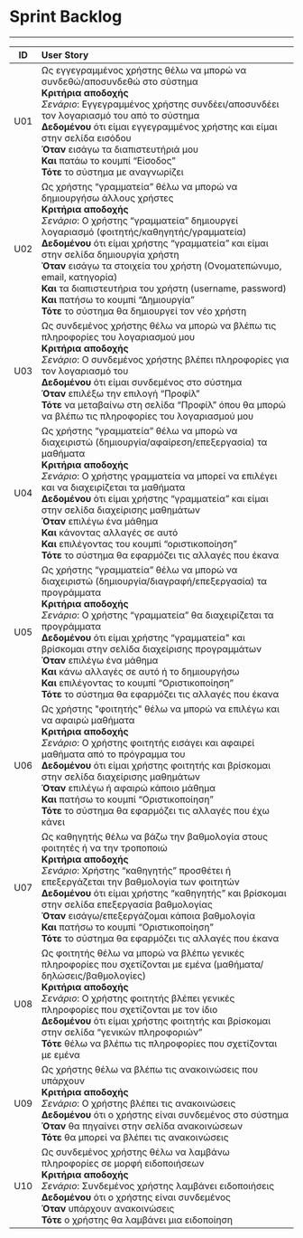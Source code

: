 # Sprint Backlog
---

| ID | User Story |
|:--:|:------------|
| U01 | Ως εγγεγραμμένος χρήστης θέλω να μπορώ να συνδεθώ/αποσυνδεθώ στο σύστημα<br>**Κριτήρια αποδοχής**<br>*Σενάριο*: Εγγεγραμμένος χρήστης συνδέει/αποσυνδέει τον λογαριασμό του από το σύστημα<br>**Δεδομένου** ότι είμαι εγγεγραμμένος χρήστης και είμαι στην σελίδα εισόδου<br>**Όταν** εισάγω τα διαπιστευτήριά μου<br>**Και** πατάω το κουμπί “Είσοδος”<br>**Τότε** το σύστημα με αναγνωρίζει |
| U02 | Ως χρήστης “γραμματεία” θέλω να μπορώ να δημιουργήσω άλλους χρήστες<br>**Κριτήρια αποδοχής**<br>*Σενάριο*: Ο χρήστης “γραμματεία” δημιουργεί λογαριασμό (φοιτητής/καθηγητής/γραμματεία)<br>**Δεδομένου** ότι είμαι χρήστης “γραμματεία” και είμαι στην σελίδα δημιουργία χρήστη<br>**Όταν** εισάγω τα στοιχεία του χρήστη (Ονοματεπώνυμο, email, κατηγορία)<br>**Και** τα διαπιστευτήρια του χρήστη (username, password)<br>**Και** πατήσω το κουμπί “Δημιουργία”<br>**Τότε** το σύστημα θα δημιουργεί τον νέο χρήστη |
| U03 | Ως συνδεμένος χρήστης θέλω να μπορώ να βλέπω τις πληροφορίες του λογαριασμού μου<br>**Κριτήρια αποδοχής**<br>*Σενάριο*: Ο συνδεμένος χρήστης βλέπει πληροφορίες για τον λογαριασμό του<br>**Δεδομένου** ότι είμαι συνδεμένος στο σύστημα<br>**Όταν** επιλέξω την επιλογή “Προφίλ”<br>**Τότε** να μεταβαίνω στη σελίδα “Προφίλ” όπου θα μπορώ να βλέπω τις πληροφορίες του λογαριασμού μου |
| U04 | Ως χρήστης “γραμματεία” θέλω να μπορώ να διαχειριστώ (δημιουργία/αφαίρεση/επεξεργασία) τα μαθήματα<br>**Κριτήρια αποδοχής**<br>*Σενάριο*: Ο χρήστης γραμματεία να μπορεί να επιλέγει και να διαχειρίζεται τα μαθήματα<br>**Δεδομένου** ότι είμαι χρήστης “γραμματεία” και είμαι στην σελίδα διαχείρισης μαθημάτων<br>**Όταν** επιλέγω ένα μάθημα<br>**Και** κάνοντας αλλαγές σε αυτό<br>**Και** επιλέγοντας του κουμπί “οριστικοποίηση”<br>**Τότε** το σύστημα θα εφαρμόζει τις αλλαγές που έκανα |
| U05 | Ως χρήστης “γραμματεία” θέλω να μπορώ να διαχειριστώ (δημιουργία/διαγραφή/επεξεργασία) τα προγράμματα<br>**Κριτήρια αποδοχής**<br>*Σενάριο*: Ο χρήστης “γραμματεία” θα διαχειρίζεται τα προγράμματα<br>**Δεδομένου** ότι είμαι χρήστης “γραμματεία" και βρίσκομαι στην σελίδα διαχείρισης προγραμμάτων<br>**Όταν** επιλέγω ένα μάθημα<br>**Και** κάνω αλλαγές σε αυτό ή το δημιουργήσω<br>**Και** επιλέγοντας το κουμπί “Οριστικοποίηση”<br>**Τότε** το σύστημα θα εφαρμόζει τις αλλαγές που έκανα |
| U06 | Ως χρήστης "φοιτητής" θέλω να μπορώ να επιλέγω και να αφαιρώ μαθήματα<br>**Κριτήρια αποδοχής**<br>*Σενάριο*: Ο χρήστης φοιτητής εισάγει και αφαιρεί μαθήματα από το πρόγραμμα του<br>**Δεδομένου** ότι είμαι χρήστης φοιτητής και βρίσκομαι στην σελίδα διαχείρισης μαθημάτων<br>**Όταν** επιλέγω ή αφαιρώ κάποιο μάθημα<br>**Και** πατήσω το κουμπί “Οριστικοποίηση”<br>**Τότε** το σύστημα θα εφαρμόζει τις αλλαγές που έχω κάνει |
| U07 | Ως καθηγητής θέλω να βάζω την βαθμολογία στους φοιτητές ή να την τροποποιώ<br>**Κριτήρια αποδοχής**<br>*Σενάριο*: Χρήστης “καθηγητής” προσθέτει ή επεξεργάζεται την βαθμολογία των φοιτητών<br>**Δεδομένου** ότι είμαι χρήστης “καθηγητής” και βρίσκομαι στην σελίδα επεξεργασία βαθμολογίας<br>**Όταν** εισάγω/επεξεργάζομαι κάποια βαθμολογία<br>**Και** πατήσω το κουμπί “Οριστικοποίηση”<br>**Τότε** το σύστημα θα εφαρμόζει τις αλλαγές που έκανα |
| U08 | Ως φοιτητής θέλω να μπορώ να βλέπω γενικές πληροφορίες που σχετίζονται με εμένα (μαθήματα/δηλώσεις/βαθμολογίες)<br>**Κριτήρια αποδοχής**<br>*Σενάριο*: Ο χρήστης φοιτητής βλέπει γενικές πληροφορίες που σχετίζονται με τον ίδιο<br>**Δεδομένου** ότι είμαι χρήστης φοιτητής και βρίσκομαι στην σελίδα “γενικών πληροφοριών”<br>**Τότε** θέλω να βλέπω τις πληροφορίες που σχετίζονται με εμένα |
| U09 | Ως χρήστης θέλω να βλέπω τις ανακοινώσεις που υπάρχουν<br>**Κριτήρια αποδοχής**<br>*Σενάριο*: Ο χρήστης βλέπει τις ανακοινώσεις<br>**Δεδομένου** ότι ο χρήστης είναι συνδεμένος στο σύστημα<br>**Όταν** θα πηγαίνει στην σελίδα ανακοινώσεων<br>**Τότε** θα μπορεί να βλέπει τις ανακοινώσεις |
| U10 | Ως συνδεμένος χρήστης θέλω να λαμβάνω πληροφορίες σε μορφή ειδοποιήσεων<br>**Κριτήρια αποδοχής**<br>*Σενάριο*: Συνδεμένος χρήστης λαμβάνει ειδοποιήσεις<br>**Δεδομένου** ότι ο χρήστης είναι συνδεμένος<br>**Όταν** υπάρχουν ανακοινώσεις<br>**Τότε** ο χρήστης θα λαμβάνει μια ειδοποίηση |